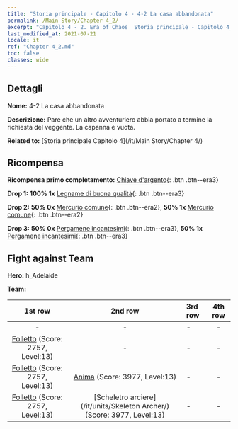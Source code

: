 ```yaml
---
title: "Storia principale - Capitolo 4 - 4-2 La casa abbandonata"
permalink: /Main Story/Chapter 4_2/
excerpt: "Capitolo 4 - 2. Era of Chaos  Storia principale - Capitolo 4_2. 4-2 La casa abbandonata"
last_modified_at: 2021-07-21
locale: it
ref: "Chapter 4_2.md"
toc: false
classes: wide
---
```


## Dettagli

 **Nome:** 4-2 La casa abbandonata

 **Descrizione:** Pare che un altro avventuriero abbia portato a termine la richiesta del veggente. La capanna è vuota.

 **Related to:** [Storia principale Capitolo 4](/it/Main Story/Chapter 4/)

## Ricompensa

 **Ricompensa primo completamento:** [Chiave d'argento](/ItemsIT/con_693/){: .btn .btn--era3}

 **Drop 1:** **100% 1x** [Legname di buona qualità](/ItemsIT/mat_13/){: .btn .btn--era3}

 **Drop 2:** **50% 0x** [Mercurio comune](/ItemsIT/mat_8/){: .btn .btn--era2}, **50% 1x** [Mercurio comune](/ItemsIT/mat_8/){: .btn .btn--era2}

 **Drop 3:** **50% 0x** [Pergamene incantesimi](/ItemsIT/con_694/){: .btn .btn--era3}, **50% 1x** [Pergamene incantesimi](/ItemsIT/con_694/){: .btn .btn--era3}


## Fight against Team
 **Hero:** h_Adelaide

 **Team:**


  | 1st row | 2nd row | 3rd row | 4th row |
  |:----:|:----:|:----|:----:|
  | - | - | - | - |
  | [Folletto](/it/units/Imp/) (Score: 2757, Level:13)  | - | - | - |
  | [Folletto](/it/units/Imp/) (Score: 2757, Level:13)  | [Anima](/it/units/Wight/) (Score: 3977, Level:13)  | - | - |
  | [Folletto](/it/units/Imp/) (Score: 2757, Level:13)  | [Scheletro arciere](/it/units/Skeleton Archer/) (Score: 3977, Level:13)  | - | - |


